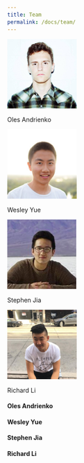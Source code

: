 ```yaml
---
title: Team
permalink: /docs/team/
---
```


<div class="row">
  
  <div class="col-sm-3">
    <div class="thumbnail">
      <div class="image">
        <img style="height:160px;" src="/assets/img/oles.jpg" class="img-responsive" alt="Oles">
      </div>
      <div class="caption">
        <p>Oles Andrienko</p>
      </div>
    </div>
  </div>

  <div class="col-sm-3">
    <div class="thumbnail">
      <div class="image">
        <img style="height:160px;" src="/assets/img/wesley.jpeg" class="img-responsive" alt="Wesley">
      </div>
      <div class="caption">
        <p>Wesley Yue</p>
      </div>
    </div>
  </div>

  <div class="col-sm-3">
    <div class="thumbnail">
      <div class="image">
        <img style="height:160px;" src="/assets/img/stephen.png" class="img-responsive" alt="Stephen">
      </div>
      <div class="caption">
        <p>Stephen Jia</p>
      </div>
    </div>
  </div>

  <div class="col-sm-3">
    <div class="thumbnail">
      <div class="image">
        <img style="height:160px;" src="/assets/img/richard.jpeg" class="img-responsive" alt="Richard Li">
      </div>
      <div class="caption">
        <p>Richard Li</p>
      </div>
    </div>
  </div>

</div>

#### Oles Andrienko

#### Wesley Yue

#### Stephen Jia

#### Richard Li
